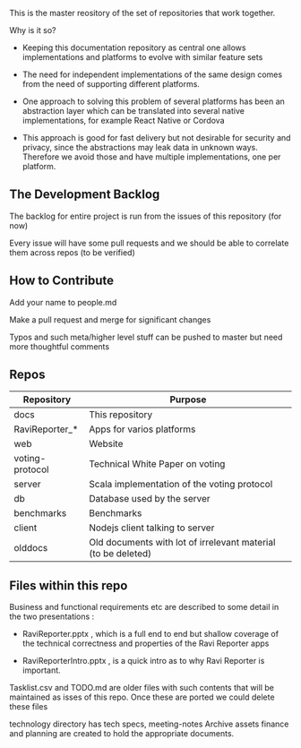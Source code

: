 
This is the master reository of the set of repositories that
work together.

Why is it so?

- Keeping this documentation repository as central one allows
implementations and platforms to evolve with similar feature
sets

- The need for independent implementations of the same design
comes from the need of supporting different platforms.

- One approach to solving this problem of several platforms has
been an abstraction layer which can be translated into several
native implementations, for example React Native or Cordova

- This approach is good for fast delivery but not desirable for
security and privacy, since the abstractions may leak data in unknown
ways.  Therefore we avoid those and have multiple implementations,
one per platform.

## The Development Backlog

The backlog for entire project is run from the issues of this
repository (for now)

Every issue will have some pull requests and we should be able
to correlate them across repos (to be verified)


## How to Contribute

Add your name to people.md

Make a pull request and merge for significant changes

Typos and such meta/higher level stuff can be pushed to master but need more thoughtful comments


## Repos

| Repository  | Purpose |
| ----------- | ----------- |
| docs        | This repository  |
| RaviReporter_*   | Apps for varios platforms  |
| web   |  Website   |
| voting-protocol   | Technical White Paper on voting   |
| server   | Scala implementation of the voting protocol  |
| db  | Database used by the server  |
| benchmarks | Benchmarks |
| client | Nodejs client talking to server |
| olddocs | Old documents with lot of irrelevant material (to be deleted)


## Files within this repo

Business and functional requirements etc are described to some detail in
the two presentations :

 - RaviReporter.pptx , which is a full end to end but shallow coverage of
   the technical correctness and properties of the Ravi Reporter apps

 - RaviReporterIntro.pptx , is a quick intro as to why Ravi Reporter is important.

Tasklist.csv and TODO.md are older files with such contents that will be maintained
as isses of this repo.   Once these are ported we could delete these files

technology directory has tech specs, meeting-notes Archive assets finance and planning are created to hold the appropriate documents.




